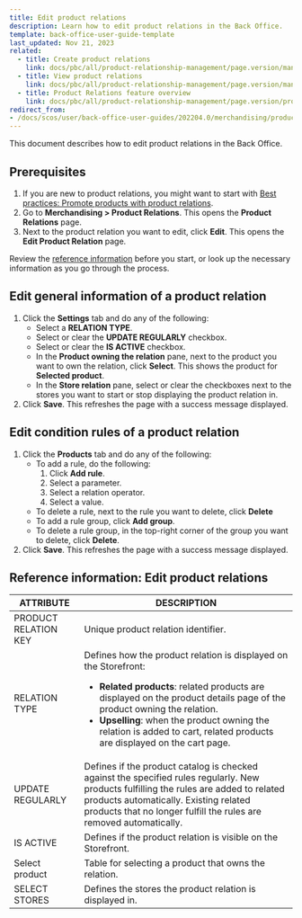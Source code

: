 ```yaml
---
title: Edit product relations
description: Learn how to edit product relations in the Back Office.
template: back-office-user-guide-template
last_updated: Nov 21, 2023
related:
  - title: Create product relations
    link: docs/pbc/all/product-relationship-management/page.version/manage-in-the-back-office/create-product-relations.html
  - title: View product relations
    link: docs/pbc/all/product-relationship-management/page.version/manage-in-the-back-office/view-product-relations.html
  - title: Product Relations feature overview
    link: docs/pbc/all/product-relationship-management/page.version/product-relationship-management.html
redirect_from:
- /docs/scos/user/back-office-user-guides/202204.0/merchandising/product-relations/edit-product-relations.html
---
```


This document describes how to edit product relations in the Back Office.

## Prerequisites

1. If you are new to product relations, you might want to start with [Best practices: Promote products with product relations](/docs/pbc/all/product-relationship-management/{{page.version}}/manage-in-the-back-office/best-practices-promote-products-with-product-relations.html).
2. Go to **Merchandising&nbsp;<span aria-label="and then">></span> Product Relations**.
    This opens the **Product Relations** page.
3. Next to the product relation you want to edit, click **Edit**.
    This opens the **Edit Product Relation** page.

Review the [reference information](#reference-information-edit-product-relations) before you start, or look up the necessary information as you go through the process.

## Edit general information of a product relation

1. Click the **Settings** tab and do any of the following:
    * Select a **RELATION TYPE**.
    * Select or clear the **UPDATE REGULARLY** checkbox.
    * Select or clear the **IS ACTIVE** checkbox.
    * In the **Product owning the relation** pane, next to the product you want to own the relation, click **Select**.
        This shows the product for **Selected product**.
    * In the **Store relation** pane, select or clear the checkboxes next to the stores you want to start or stop displaying the product relation in.
2. Click **Save**.
    This refreshes the page with a success message displayed.

## Edit condition rules of a product relation

1. Click the **Products** tab and do any of the following:
    * To add a rule, do the following:
        1. Click **Add rule**.
        2. Select a parameter.
        3. Select a relation operator.
        4. Select a value.
    * To delete a rule, next to the rule you want to delete, click **Delete**
    * To add a rule group, click **Add group**.
    * To delete a rule group, in the top-right corner of the group you want to delete, click **Delete**.
2. Click **Save**.
    This refreshes the page with a success message displayed.


## Reference information: Edit product relations

| ATTRIBUTE | DESCRIPTION |
| --- | --- |
| PRODUCT RELATION KEY | Unique product relation identifier. |
| RELATION TYPE | Defines how the product relation is displayed on the Storefront: <ul><li>**Related products**: related products are displayed on the product details page of the product owning the relation.</li><li>**Upselling**: when the product owning the relation is added to cart, related products are displayed on the cart page.</li></ul>|
| UPDATE REGULARLY  | Defines if the product catalog is checked against the specified rules regularly. New products fulfilling the rules are added to related products automatically. Existing related products that no longer fulfill the rules are removed automatically. |
| IS ACTIVE | Defines if the product relation is visible on the Storefront. |
| Select product | Table for selecting a product that owns the relation. |
| SELECT STORES | Defines the stores the product relation is displayed in. |
